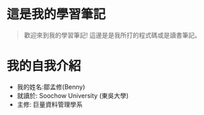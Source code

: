 # 這是我的學習筆記
> 歡迎來到我的學習筆記! 
> 這邊是是我所打的程式碼或是讀書筆記。

# 我的自我介紹
* 我的姓名:鄒孟修(Benny)
* 就讀於: Soochow University (東吳大學)
* 主修: 巨量資料管理學系
